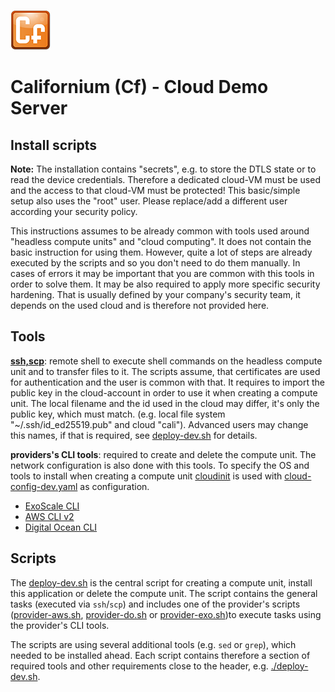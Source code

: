 ![Californium logo](../../../../cf_64.png)

# Californium (Cf) - Cloud Demo Server

## Install scripts

**Note:** The installation contains "secrets", e.g. to store the DTLS state or to read the device credentials. Therefore a dedicated cloud-VM must be used and the access to that cloud-VM must be protected! This basic/simple setup also uses the "root" user. Please replace/add a different user according your security policy.

This instructions assumes to be already common with tools used around "headless compute units" and "cloud computing". It does not contain the basic instruction for using them. However, quite a lot of steps are already executed by the scripts and so you don't need to do them manually. In cases of errors it may be important that you are common with this tools in order to solve them. It may be also required to apply more specific security hardening. That is usually defined by your company's security team, it depends on the used cloud and is therefore not provided here.

## Tools

[**ssh,scp**](https://www.openssh.com/manual.html): remote shell to execute shell commands on the headless compute unit and to transfer files to it. The scripts assume, that certificates are used for authentication and the user is common with that. It requires to import the public key in the cloud-account in order to use it when creating a compute unit. The local filename and the id used in the cloud may differ, it's only the public key, which must match. (e.g. local file system "~/.ssh/id_ed25519.pub" and cloud "cali"). Advanced users may change this names, if that is required, see [deploy-dev.sh](./deploy-dev.sh) for details.

**providers's CLI tools**: required to create and delete the compute unit. The network configuration is also done with this tools. To specify the OS and tools to install when creating a compute unit [cloudinit](https://cloudinit.readthedocs.io/en/latest/index.html) is used with [cloud-config-dev.yaml](./cloud-config-dev.yaml) as configuration.

- [ExoScale CLI](https://community.exoscale.com/documentation/tools/exoscale-command-line-interface/)
- [AWS CLI v2](https://docs.aws.amazon.com/cli/latest/userguide/cli-chap-welcome.html)
- [Digital Ocean CLI](https://docs.digitalocean.com/reference/doctl/)

## Scripts

The [deploy-dev.sh](./deploy-dev.sh) is the central script for creating a compute unit, install this application or delete the compute unit. The script contains the general tasks (executed via `ssh`/`scp`) and includes one of the provider's scripts ([provider-aws.sh](./provider-aws.sh), [provider-do.sh](./provider-do.sh) or [provider-exo.sh](./provider-exo.sh))to execute tasks using the provider's CLI tools.

The scripts are using several additional tools (e.g. `sed` or `grep`), which needed to be installed ahead. Each script contains therefore a section of required tools and other requirements close to the header, e.g. [./deploy-dev.sh](./deploy-dev.sh#L22-L47).
